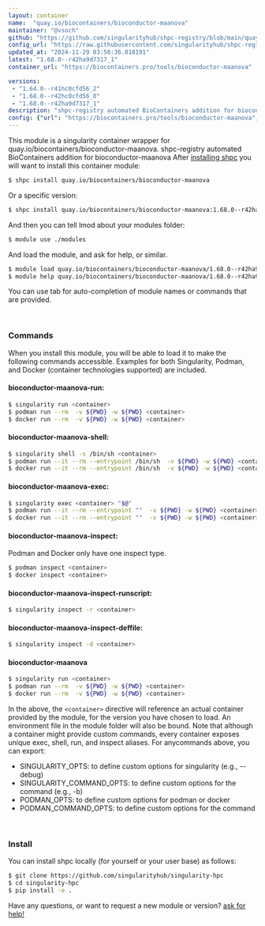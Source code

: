 ```yaml
---
layout: container
name:  "quay.io/biocontainers/bioconductor-maanova"
maintainer: "@vsoch"
github: "https://github.com/singularityhub/shpc-registry/blob/main/quay.io/biocontainers/bioconductor-maanova/container.yaml"
config_url: "https://raw.githubusercontent.com/singularityhub/shpc-registry/main/quay.io/biocontainers/bioconductor-maanova/container.yaml"
updated_at: "2024-11-29 03:50:36.018191"
latest: "1.68.0--r42ha9d7317_1"
container_url: "https://biocontainers.pro/tools/bioconductor-maanova"

versions:
 - "1.64.0--r41hc0cfd56_2"
 - "1.68.0--r42hc0cfd56_0"
 - "1.68.0--r42ha9d7317_1"
description: "shpc-registry automated BioContainers addition for bioconductor-maanova"
config: {"url": "https://biocontainers.pro/tools/bioconductor-maanova", "maintainer": "@vsoch", "description": "shpc-registry automated BioContainers addition for bioconductor-maanova", "latest": {"1.68.0--r42ha9d7317_1": "sha256:f7568445d270473b1534f3fc3a18f8a4018c4eef15d459096441ba241236df99"}, "tags": {"1.64.0--r41hc0cfd56_2": "sha256:a9c06bea9e2d63dc496ea56c686a5ef677a6b9045adfc2ce0fecc7bb3b61a590", "1.68.0--r42hc0cfd56_0": "sha256:5a168ab4319637b67b9a66d356b60b7a0816e5a2e58017d7156c9a1930fcd210", "1.68.0--r42ha9d7317_1": "sha256:f7568445d270473b1534f3fc3a18f8a4018c4eef15d459096441ba241236df99"}, "docker": "quay.io/biocontainers/bioconductor-maanova"}
---
```


This module is a singularity container wrapper for quay.io/biocontainers/bioconductor-maanova.
shpc-registry automated BioContainers addition for bioconductor-maanova
After [installing shpc](#install) you will want to install this container module:


```bash
$ shpc install quay.io/biocontainers/bioconductor-maanova
```

Or a specific version:

```bash
$ shpc install quay.io/biocontainers/bioconductor-maanova:1.68.0--r42ha9d7317_1
```

And then you can tell lmod about your modules folder:

```bash
$ module use ./modules
```

And load the module, and ask for help, or similar.

```bash
$ module load quay.io/biocontainers/bioconductor-maanova/1.68.0--r42ha9d7317_1
$ module help quay.io/biocontainers/bioconductor-maanova/1.68.0--r42ha9d7317_1
```

You can use tab for auto-completion of module names or commands that are provided.

<br>

### Commands

When you install this module, you will be able to load it to make the following commands accessible.
Examples for both Singularity, Podman, and Docker (container technologies supported) are included.

#### bioconductor-maanova-run:

```bash
$ singularity run <container>
$ podman run --rm  -v ${PWD} -w ${PWD} <container>
$ docker run --rm  -v ${PWD} -w ${PWD} <container>
```

#### bioconductor-maanova-shell:

```bash
$ singularity shell -s /bin/sh <container>
$ podman run --it --rm --entrypoint /bin/sh  -v ${PWD} -w ${PWD} <container>
$ docker run --it --rm --entrypoint /bin/sh  -v ${PWD} -w ${PWD} <container>
```

#### bioconductor-maanova-exec:

```bash
$ singularity exec <container> "$@"
$ podman run --it --rm --entrypoint ""  -v ${PWD} -w ${PWD} <container> "$@"
$ docker run --it --rm --entrypoint ""  -v ${PWD} -w ${PWD} <container> "$@"
```

#### bioconductor-maanova-inspect:

Podman and Docker only have one inspect type.

```bash
$ podman inspect <container>
$ docker inspect <container>
```

#### bioconductor-maanova-inspect-runscript:

```bash
$ singularity inspect -r <container>
```

#### bioconductor-maanova-inspect-deffile:

```bash
$ singularity inspect -d <container>
```



#### bioconductor-maanova

```bash
$ singularity run <container>
$ podman run --rm  -v ${PWD} -w ${PWD} <container>
$ docker run --rm  -v ${PWD} -w ${PWD} <container>
```


In the above, the `<container>` directive will reference an actual container provided
by the module, for the version you have chosen to load. An environment file in the
module folder will also be bound. Note that although a container
might provide custom commands, every container exposes unique exec, shell, run, and
inspect aliases. For anycommands above, you can export:

 - SINGULARITY_OPTS: to define custom options for singularity (e.g., --debug)
 - SINGULARITY_COMMAND_OPTS: to define custom options for the command (e.g., -b)
 - PODMAN_OPTS: to define custom options for podman or docker
 - PODMAN_COMMAND_OPTS: to define custom options for the command

<br>

### Install

You can install shpc locally (for yourself or your user base) as follows:

```bash
$ git clone https://github.com/singularityhub/singularity-hpc
$ cd singularity-hpc
$ pip install -e .
```

Have any questions, or want to request a new module or version? [ask for help!](https://github.com/singularityhub/singularity-hpc/issues)